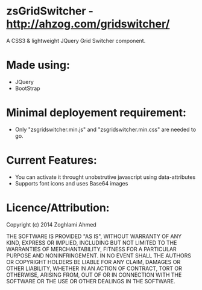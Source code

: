 zsGridSwitcher - http://ahzog.com/gridswitcher/
=========================

A CSS3 & lightweight JQuery Grid Switcher component.

Made using:
=========================

- JQuery
- BootStrap

Minimal deployement requirement:
=========================

- Only "zsgridswitcher.min.js" and "zsgridswitcher.min.css" are needed to go.



Current Features:
=========================

- You can activate it throught unobstrutive javascript using data-attributes
- Supports font icons and uses Base64 images


Licence/Attribution:
=========================
Copyright (c) 2014 Zoghlami Ahmed

THE SOFTWARE IS PROVIDED "AS IS", WITHOUT WARRANTY OF ANY KIND, EXPRESS OR
IMPLIED, INCLUDING BUT NOT LIMITED TO THE WARRANTIES OF MERCHANTABILITY,
FITNESS FOR A PARTICULAR PURPOSE AND NONINFRINGEMENT. IN NO EVENT SHALL THE
AUTHORS OR COPYRIGHT HOLDERS BE LIABLE FOR ANY CLAIM, DAMAGES OR OTHER
LIABILITY, WHETHER IN AN ACTION OF CONTRACT, TORT OR OTHERWISE, ARISING FROM,
OUT OF OR IN CONNECTION WITH THE SOFTWARE OR THE USE OR OTHER DEALINGS IN
THE SOFTWARE.
